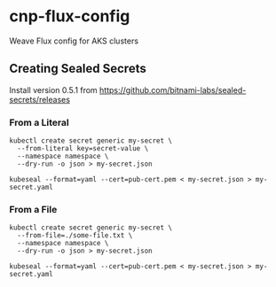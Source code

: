 # cnp-flux-config
Weave Flux config for AKS clusters

## Creating Sealed Secrets

Install version 0.5.1 from https://github.com/bitnami-labs/sealed-secrets/releases

### From a Literal
```
kubectl create secret generic my-secret \
  --from-literal key=secret-value \
  --namespace namespace \
  --dry-run -o json > my-secret.json

kubeseal --format=yaml --cert=pub-cert.pem < my-secret.json > my-secret.yaml
```
### From a File
```
kubectl create secret generic my-secret \
  --from-file=./some-file.txt \
  --namespace namespace \
  --dry-run -o json > my-secret.json

kubeseal --format=yaml --cert=pub-cert.pem < my-secret.json > my-secret.yaml
```
